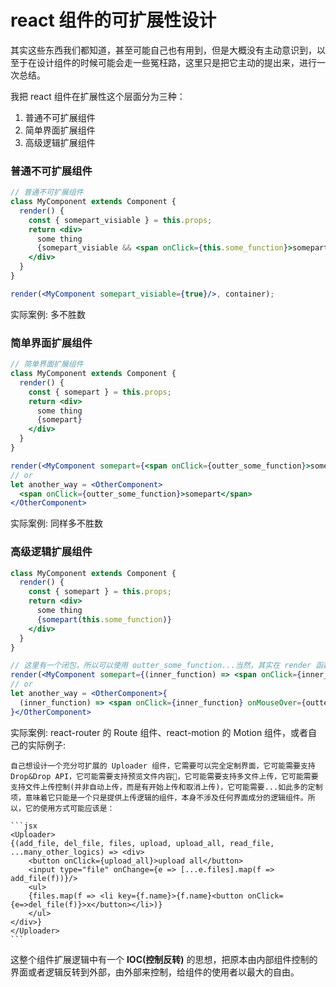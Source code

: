# react 组件的可扩展性设计

其实这些东西我们都知道，甚至可能自己也有用到，但是大概没有主动意识到，以至于在设计组件的时候可能会走一些冤枉路，这里只是把它主动的提出来，进行一次总结。

我把 react 组件在扩展性这个层面分为三种：
1. 普通不可扩展组件
2. 简单界面扩展组件
3. 高级逻辑扩展组件

### 普通不可扩展组件

```jsx
// 普通不可扩展组件
class MyComponent extends Component {
  render() {
    const { somepart_visiable } = this.props;
    return <div>
      some thing
      {somepart_visiable && <span onClick={this.some_function}>somepart</span>}
    </div>
  }
}

render(<MyComponent somepart_visiable={true}/>, container);
```

实际案例: 多不胜数

### 简单界面扩展组件

```jsx
// 简单界面扩展组件
class MyComponent extends Component {
  render() {
    const { somepart } = this.props;
    return <div>
      some thing
      {somepart}
    </div>
  }
}

render(<MyComponent somepart={<span onClick={outter_some_function}>somepart</span>}/>, container);
// or
let another_way = <OtherComponent>
  <span onClick={outter_some_function}>somepart</span>
</OtherComponent>
```

实际案例: 同样多不胜数

### 高级逻辑扩展组件

```jsx
class MyComponent extends Component {
  render() {
    const { somepart } = this.props;
    return <div>
      some thing
      {somepart(this.some_function)}
    </div>
  }
}

// 这里有一个闭包，所以可以使用 outter_some_function...当然，其实在 render 函数里使用闭包并不好，可以把 outter_some_function 放在组件上
render(<MyComponent somepart={(inner_function) => <span onClick={inner_function} onMouseOver={outter_some_function}>somepart</span>}/>, container);
// or
let another_way = <OtherComponent>{
  (inner_function) => <span onClick={inner_function} onMouseOver={outter_some_function}>somepart</span>
}</OtherComponent>
```

实际案例: react-router 的 Route 组件、react-motion 的 Motion 组件，或者自己的实际例子:

    自己想设计一个充分可扩展的 Uploader 组件，它需要可以完全定制界面，它可能需要支持 Drop&Drop API，它可能需要支持预览文件内容，它可能需要支持多文件上传，它可能需要支持文件上传控制(并非自动上传，而是有开始上传和取消上传)，它可能需要...如此多的定制项，意味着它只能是一个只是提供上传逻辑的组件，本身不涉及任何界面成分的逻辑组件。所以，它的使用方式可能应该是：

    ```jsx
    <Uploader>
    {(add_file, del_file, files, upload, upload_all, read_file, ...many_other_logics) => <div>
        <button onClick={upload_all}>upload all</button>
        <input type="file" onChange={e => [...e.files].map(f => add_file(f))}/>
        <ul>
        {files.map(f => <li key={f.name}>{f.name}<button onClick={e=>del_file(f)}>x</button></li>)}
        </ul>
    </div>}
    </Uploader>
    ```

这整个组件扩展逻辑中有一个 **IOC(控制反转)** 的思想，把原本由内部组件控制的界面或者逻辑反转到外部，由外部来控制，给组件的使用者以最大的自由。
